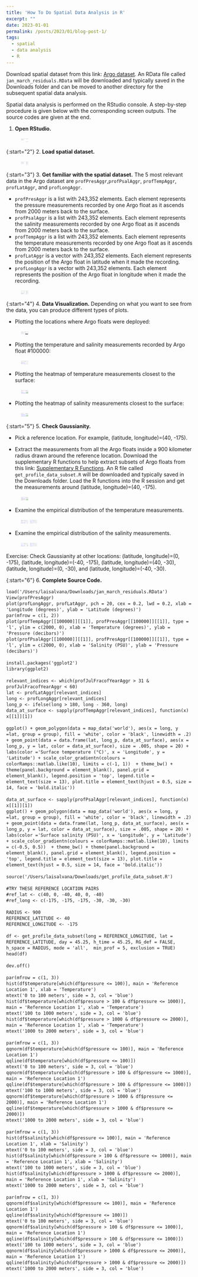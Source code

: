 ```yaml
---
title: 'How To Do Spatial Data Analysis in R'
excerpt: "" 
date: 2023-01-01
permalink: /posts/2023/01/blog-post-1/
tags:
  - spatial
  - data analysis
  - R
---
```


Download spatial dataset from this link: <a href="https://drive.google.com/file/d/162DlIuJjLcx8-md34ywfll47wk0ucA4G/view?usp=sharing" rel="noopener" target="_blank" >Argo dataset</a>. An RData file called `jan_march_residuals.RData` will be downloaded and typically saved in the Downloads folder and can be moved to another directory for the subsequent spatial data analysis.

Spatial data analysis is performed on the RStudio console. A step-by-step procedure is given below with the corresponding screen outputs. The source codes are given at the end.

1. **Open RStudio.**
<figure>
    <img src="/images/how_to_do_spatial_analysis/1_open_rstudio.png" width="20px" height="10px">
</figure>

{:start="2"}
2. **Load spatial dataset.**
<figure>
    <img src="/images/how_to_do_spatial_analysis/2_load_spatial_dataset.png" width="20px" height="10px">
</figure>

{:start="3"}
3. **Get familiar with the spatial dataset.** The 5 most relevant data in the Argo dataset are `profPresAggr`,`profPsalAggr`, `profTempAggr`, `profLatAggr`, and `profLongAggr`. 
 * `profPresAggr` is a list with 243,352 elements. Each element represents the pressure measurements recorded by one Argo float as it ascends from 2000 meters back to the surface. 
 * `profPsalAggr` is a list with 243,352 elements. Each element represents the salinity measurements recorded by one Argo float as it ascends from 2000 meters back to the surface. 
 * `profTempAggr` is a list with 243,352 elements. Each element represents the temperature measurements recorded by one Argo float as it ascends from 2000 meters back to the surface.
 * `profLatAggr` is a vector with 243,352 elements. Each element represents the position of the Argo float in latitude when it made the recording.
 * `profLongAggr` is a vector with 243,352 elements. Each element represents the position of the Argo float in longitude when it made the recording.
<figure>
    <img src="/images/how_to_do_spatial_analysis/3_get_familiar.png" width="20px" height="10px">
</figure>

{:start="4"}
4. **Data Visualization.** Depending on what you want to see from the data, you can produce different types of plots. 

* Plotting the locations where Argo floats were deployed:
<figure>
    <img src="/images/how_to_do_spatial_analysis/4_plotting_argo_float_locations.png" width="20px" height="10px">
</figure>

* Plotting the temperature and salinity measurements recorded by Argo float #100000:
<figure>
    <img src="/images/how_to_do_spatial_analysis/5_plotting_temperature_salinity_single_argo_float.png" width="20px" height="10px">
</figure>

* Plotting the heatmap of temperature measurements closest to the surface:
<figure>
    <img src="/images/how_to_do_spatial_analysis/6_plotting_surface_map_temperature.png" width="20px" height="10px">
</figure>

* Plotting the heatmap of salinity measurements closest to the surface:
<figure>
    <img src="/images/how_to_do_spatial_analysis/7_plotting_surface_map_salinity.png" width="20px" height="10px">
</figure>

{:start="5"}
5. **Check Gaussianity.** 

* Pick a reference location. For example, (latitude, longitude)=(40, -175).

* Extract the measurements from all the Argo floats inside a 900 kilometer radius drawn around the reference location. Download the supplementary R functions to help extract subsets of Argo floats from this link: <a href="https://drive.google.com/file/d/1uV0AhYYM0wJoRhnvIL-7YOoCXybwz72s/view?usp=sharing" rel="noopener" target="_blank" >Supplementary R Functions</a>. An R file called `get_profile_data_subset.R` will be downloaded and typically saved in the Downloads folder. Load the R functions into the R session and get the measurements around (latitude, longitude)=(40, -175).
<figure>
    <img src="/images/how_to_do_spatial_analysis/8_get_profile_data_subset.png" width="20px" height="10px">
</figure>

* Examine the empirical distribution of the temperature measurements.
<figure>
    <img src="/images/how_to_do_spatial_analysis/9_empirical_distribution_temperature_histogram.png" width="20px" height="10px">
    <img src="/images/how_to_do_spatial_analysis/10_empirical_distribution_temperature_qqplot.png" width="20px" height="10px">
</figure>

* Examine the empirical distribution of the salinity measurements.
<figure>
    <img src="/images/how_to_do_spatial_analysis/11_empirical_distribution_salinity_histogram.png" width="20px" height="10px">
    <img src="/images/how_to_do_spatial_analysis/12_empirical_distribution_salinity_qqplot.png" width="20px" height="10px">
</figure>

Exercise: Check Gaussianity at other locations: (latitude, longitude)=(0, -175), (latitude, longitude)=(-40, -175), (latitude, longitude)=(40, -30), (latitude, longitude)=(0, -30), and (latitude, longitude)=(-40, -30).

{:start="6"}
6. **Complete Source Code.** 

```{r}
load('/Users/laisalvana/Downloads/jan_march_residuals.RData')
View(profPresAggr)
plot(profLongAggr, profLatAggr, pch = 20, cex = 0.2, lwd = 0.2, xlab = 'Longitude (degrees)', ylab = 'Latitude (degrees)')
par(mfrow = c(1, 2))
plot(profTempAggr[[100000]][[1]], profPresAggr[[100000]][[1]], type = 'l', ylim = c(2000, 0), xlab = 'Temperature (degrees)', ylab = 'Pressure (decibars)')
plot(profPsalAggr[[100000]][[1]], profPresAggr[[100000]][[1]], type = 'l', ylim = c(2000, 0), xlab = 'Salinity (PSU)', ylab = 'Pressure (decibars)')

install.packages('ggplot2')
library(ggplot2)

relevant_indices <- which(profJulFracofYearAggr > 31 & profJulFracofYearAggr < 60) 
lat <- profLatAggr[relevant_indices]
long <- profLongAggr[relevant_indices]
long_p <- ifelse(long > 180, long - 360, long)
data_at_surface <- sapply(profTempAggr[relevant_indices], function(x) x[[1]][1])

ggplot() + geom_polygon(data = map_data('world'), aes(x = long, y =lat, group = group), fill = 'white', color = 'black', linewidth = .2) + geom_point(data = data.frame(lat, long_p, data_at_surface), aes(x = long_p, y = lat, color = data_at_surface), size = .005, shape = 20) + labs(color ='Surface temperature (°C)', x = 'Longitude', y = 'Latitude') + scale_color_gradientn(colours = colorRamps::matlab.like(10), limits = c(-1, 1))  + theme_bw() + theme(panel.background = element_blank(), panel.grid = element_blank(), legend.position = 'top', legend.title = element_text(size = 13), plot.title = element_text(hjust = 0.5, size = 14, face = 'bold.italic'))

data_at_surface <- sapply(profPsalAggr[relevant_indices], function(x) x[[1]][1])
ggplot() + geom_polygon(data = map_data('world'), aes(x = long, y =lat, group = group), fill = 'white', color = 'black', linewidth = .2) + geom_point(data = data.frame(lat, long_p, data_at_surface), aes(x = long_p, y = lat, color = data_at_surface), size = .005, shape = 20) + labs(color ='Surface salinity (PSU)', x = 'Longitude', y = 'Latitude') + scale_color_gradientn(colours = colorRamps::matlab.like(10), limits = c(-0.5, 0.5))  + theme_bw() + theme(panel.background = element_blank(), panel.grid = element_blank(), legend.position = 'top', legend.title = element_text(size = 13), plot.title = element_text(hjust = 0.5, size = 14, face = 'bold.italic'))

source('/Users/laisalvana/Downloads/get_profile_data_subset.R')

#TRY THESE REFERENCE LOCATION PAIRS
#ref_lat <- c(40, 0, -40, 40, 0, -40)
#ref_long <- c(-175, -175, -175, -30, -30, -30)

RADIUS <- 900
REFERENCE_LATITUDE <- 40
REFERENCE_LONGITUDE <- -175

df <- get_profile_data_subset(long = REFERENCE_LONGITUDE, lat = REFERENCE_LATITUDE, day = 45.25, h_time = 45.25, RG_def = FALSE, h_space = RADIUS, mode = 'all',  min_prof = 5, exclusion = TRUE)
head(df)

dev.off()

par(mfrow = c(1, 3))
hist(df$temperature[which(df$pressure <= 100)], main = 'Reference Location 1', xlab = 'Temperature')
mtext('0 to 100 meters', side = 3, col = 'blue')
hist(df$temperature[which(df$pressure > 100 & df$pressure <= 1000)], main = 'Reference Location 1', xlab = 'Temperature')
mtext('100 to 1000 meters', side = 3, col = 'blue')
hist(df$temperature[which(df$pressure > 1000 & df$pressure <= 2000)], main = 'Reference Location 1', xlab = 'Temperature')
mtext('1000 to 2000 meters', side = 3, col = 'blue')

par(mfrow = c(1, 3))
qqnorm(df$temperature[which(df$pressure <= 100)], main = 'Reference Location 1')
qqline(df$temperature[which(df$pressure <= 100)])
mtext('0 to 100 meters', side = 3, col = 'blue')
qqnorm(df$temperature[which(df$pressure > 100 & df$pressure <= 1000)], main = 'Reference Location 1')
qqline(df$temperature[which(df$pressure > 100 & df$pressure <= 1000)])
mtext('100 to 1000 meters', side = 3, col = 'blue')
qqnorm(df$temperature[which(df$pressure > 1000 & df$pressure <= 2000)], main = 'Reference Location 1')
qqline(df$temperature[which(df$pressure > 1000 & df$pressure <= 2000)])
mtext('1000 to 2000 meters', side = 3, col = 'blue')

par(mfrow = c(1, 3))
hist(df$salinity[which(df$pressure <= 100)], main = 'Reference Location 1', xlab = 'Salinity')
mtext('0 to 100 meters', side = 3, col = 'blue')
hist(df$salinity[which(df$pressure > 100 & df$pressure <= 1000)], main = 'Reference Location 1', xlab = 'Salinity')
mtext('100 to 1000 meters', side = 3, col = 'blue')
hist(df$salinity[which(df$pressure > 1000 & df$pressure <= 2000)], main = 'Reference Location 1', xlab = 'Salinity')
mtext('1000 to 2000 meters', side = 3, col = 'blue')

par(mfrow = c(1, 3))
qqnorm(df$salinity[which(df$pressure <= 100)], main = 'Reference Location 1')
qqline(df$salinity[which(df$pressure <= 100)])
mtext('0 to 100 meters', side = 3, col = 'blue')
qqnorm(df$salinity[which(df$pressure > 100 & df$pressure <= 1000)], main = 'Reference Location 1')
qqline(df$salinity[which(df$pressure > 100 & df$pressure <= 1000)])
mtext('100 to 1000 meters', side = 3, col = 'blue')
qqnorm(df$salinity[which(df$pressure > 1000 & df$pressure <= 2000)], main = 'Reference Location 1')
qqline(df$salinity[which(df$pressure > 1000 & df$pressure <= 2000)])
mtext('1000 to 2000 meters', side = 3, col = 'blue')
```
